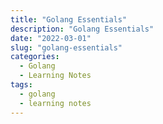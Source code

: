 ```yaml
---
title: "Golang Essentials"
description: "Golang Essentials"
date: "2022-03-01"
slug: "golang-essentials"
categories:
  - Golang
  - Learning Notes
tags:
  - golang
  - learning notes
---
```

